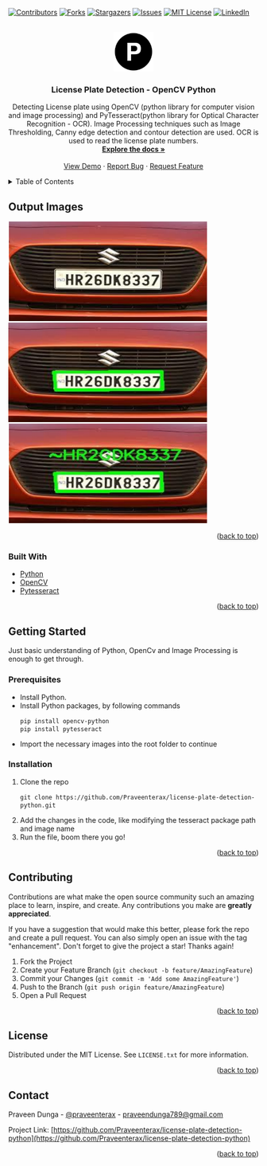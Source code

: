 <div id="top"></div>
<!--
*** Thanks for checking out the Best-README-Template. If you have a suggestion
*** that would make this better, please fork the repo and create a pull request
*** or simply open an issue with the tag "enhancement".
*** Don't forget to give the project a star!
*** Thanks again! Now go create something AMAZING! :D
-->

<!-- PROJECT SHIELDS -->
<!--
*** I'm using markdown "reference style" links for readability.
*** Reference links are enclosed in brackets [ ] instead of parentheses ( ).
*** See the bottom of this document for the declaration of the reference variables
*** for contributors-url, forks-url, etc. This is an optional, concise syntax you may use.
*** https://www.markdownguide.org/basic-syntax/#reference-style-links
-->

[![Contributors][contributors-shield]][contributors-url]
[![Forks][forks-shield]][forks-url]
[![Stargazers][stars-shield]][stars-url]
[![Issues][issues-shield]][issues-url]
[![MIT License][license-shield]][license-url]
[![LinkedIn][linkedin-shield]][linkedin-url]

<!-- PROJECT LOGO -->
<br />
<div align="center">
  <a href="https://github.com/Praveenterax/license-plate-detection-python">
    <img src="images/logo.svg" alt="Logo" width="80" height="80">
  </a>

<h3 align="center">License Plate Detection - OpenCV Python</h3>

  <p align="center">
    Detecting License plate using OpenCV (python library for computer vision and image processing) and PyTesseract(python library for Optical Character Recognition - OCR). Image Processing techniques such as Image Thresholding, Canny edge detection and contour detection are used. OCR is used to read the license plate numbers.
    <br />
    <a href="https://github.com/Praveenterax/license-plate-detection-python"><strong>Explore the docs »</strong></a>
    <br />
    <br />
    <a href="https://github.com/Praveenterax/license-plate-detection-python">View Demo</a>
    ·
    <a href="https://github.com/Praveenterax/license-plate-detection-python/issues">Report Bug</a>
    ·
    <a href="https://github.com/Praveenterax/license-plate-detection-python/issues">Request Feature</a>
  </p>
</div>

<!-- TABLE OF CONTENTS -->
<details>
  <summary>Table of Contents</summary>
  <ol>
    <li>
      <a href="#about-the-project">About The Project</a>
      <ul>
        <li><a href="#built-with">Built With</a></li>
      </ul>
    </li>
    <li>
      <a href="#getting-started">Getting Started</a>
      <ul>
        <li><a href="#prerequisites">Prerequisites</a></li>
        <li><a href="#installation">Installation</a></li>
      </ul>
    </li>
    <li><a href="#usage">Usage</a></li>
    <li><a href="#roadmap">Roadmap</a></li>
    <li><a href="#contributing">Contributing</a></li>
    <li><a href="#license">License</a></li>
    <li><a href="#contact">Contact</a></li>
    <li><a href="#acknowledgments">Acknowledgments</a></li>
  </ol>
</details>

<!-- OUTPUT OF THE PROJECT -->
## Output Images


  <img src="images/screenshot-1.png"  width="400" height="200" />
  <img src="images/screenshot-2.png"  width="400" height="200" />
  <img src="images/screenshot-3.png"  width="400" height="200" />


<p align="right">(<a href="#top">back to top</a>)</p>

### Built With

- [Python](https://docs.python.org/3/)
- [OpenCV](https://docs.opencv.org/4.x/d6/d00/tutorial_py_root.html)
- [Pytesseract](https://pytesseract.readthedocs.io/en/latest/)

<p align="right">(<a href="#top">back to top</a>)</p>

<!-- GETTING STARTED -->

## Getting Started

Just basic understanding of Python, OpenCv and Image Processing is enough to get through.

### Prerequisites

- Install Python.
- Install Python packages, by following commands
  ```
  pip install opencv-python
  pip install pytesseract
  ```
- Import the necessary images into the root folder to continue

### Installation

1. Clone the repo
   ```
   git clone https://github.com/Praveenterax/license-plate-detection-python.git
   ```
2. Add the changes in the code, like modifying the tesseract package path and image name
3. Run the file, boom there you go!

<p align="right">(<a href="#top">back to top</a>)</p>

<!-- CONTRIBUTING -->

## Contributing

Contributions are what make the open source community such an amazing place to learn, inspire, and create. Any contributions you make are **greatly appreciated**.

If you have a suggestion that would make this better, please fork the repo and create a pull request. You can also simply open an issue with the tag "enhancement".
Don't forget to give the project a star! Thanks again!

1. Fork the Project
2. Create your Feature Branch (`git checkout -b feature/AmazingFeature`)
3. Commit your Changes (`git commit -m 'Add some AmazingFeature'`)
4. Push to the Branch (`git push origin feature/AmazingFeature`)
5. Open a Pull Request

<p align="right">(<a href="#top">back to top</a>)</p>

<!-- LICENSE -->

## License

Distributed under the MIT License. See `LICENSE.txt` for more information.

<p align="right">(<a href="#top">back to top</a>)</p>

<!-- CONTACT -->

## Contact

Praveen Dunga - [@praveenterax](https://instagram.com/praveenterax) - praveendunga789@gmail.com

Project Link: [https://github.com/Praveenterax/license-plate-detection-python](https://github.com/Praveenterax/license-plate-detection-python)

<p align="right">(<a href="#top">back to top</a>)</p>

<!-- ACKNOWLEDGMENTS -->

<!-- MARKDOWN LINKS & IMAGES -->
<!-- https://www.markdownguide.org/basic-syntax/#reference-style-links -->

[contributors-shield]: https://img.shields.io/github/contributors/Praveenterax/license-plate-detection-python.svg?style=for-the-badge
[contributors-url]: https://github.com/Praveenterax/license-plate-detection-python/graphs/contributors
[forks-shield]: https://img.shields.io/github/forks/Praveenterax/license-plate-detection-python.svg?style=for-the-badge
[forks-url]: https://github.com/Praveenterax/license-plate-detection-python/network/members
[stars-shield]: https://img.shields.io/github/stars/Praveenterax/license-plate-detection-python.svg?style=for-the-badge
[stars-url]: https://github.com/Praveenterax/license-plate-detection-python/stargazers
[issues-shield]: https://img.shields.io/github/issues/Praveenterax/license-plate-detection-python.svg?style=for-the-badge
[issues-url]: https://github.com/Praveenterax/license-plate-detection-python/issues
[license-shield]: https://img.shields.io/github/license/Praveenterax/license-plate-detection-python.svg?style=for-the-badge
[license-url]: https://github.com/Praveenterax/license-plate-detection-python/blob/master/LICENSE.txt
[linkedin-shield]: https://img.shields.io/badge/-LinkedIn-black.svg?style=for-the-badge&logo=linkedin&colorB=555
[linkedin-url]: https://linkedin.com/in/Praveendunga
[product-screenshot]: images/screenshot.png
